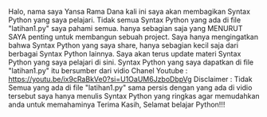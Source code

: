 Halo, nama saya Yansa Rama Dana kali ini saya akan membagikan Syntax Python yang saya pelajari.
Tidak semua Syntax Python yang ada di file "latihan1.py" saya pahami semua. hanya sebagian saja yang MENURUT SAYA penting untuk membangun sebuah project.
Saya hanya mengingatkan bahwa Syntax Python yang saya share, hanya sebagian kecil saja dari berbagai Syntax Python lainnya.
Saya akan terus update materi Syntax Python yang saya pelajari di sini.
Syntax Python yang saya dapatkan di file "latihan1.py" itu bersumber dari vidio Chanel Youtube : https://youtu.be/ix9cRaBkVe0?si=U1OaUM6JzboDbpVg
Disclaimer : Tidak Semua yang ada di file "latihan1.py" sama persis dengan yang ada di vidio tersebut
saya hanya menulis Syntax Python yang ringkas agar memudahkan anda untuk memahaminya
Terima Kasih, Selamat belajar Python!!!


